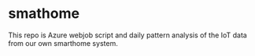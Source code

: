 # smathome
This repo is Azure webjob script and daily pattern analysis of the IoT data from our own smarthome system.
